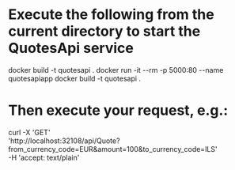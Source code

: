 # Execute the following from the current directory to start the QuotesApi service
docker build -t quotesapi .
docker run -it --rm -p 5000:80 --name quotesapiapp docker build -t quotesapi .

# Then execute your request, e.g.:
curl -X 'GET' \
  'http://localhost:32108/api/Quote?from_currency_code=EUR&amount=100&to_currency_code=ILS' \
  -H 'accept: text/plain'
